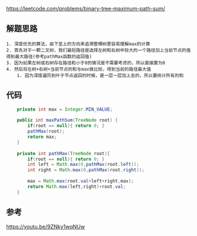 https://leetcode.com/problems/binary-tree-maximum-path-sum/

## 解题思路
	1. 深度优先的算法，由下至上的方向来追溯整棵树更容易理解max的计算
	2. 首先对于一颗二叉树，我们最短路径是选择左树和右树中较大的一个路径加上当前节点的值得到最大路径(参考pathMax函数的返回值)
	3. 因为如果左树或右树存在路径和小于0的情况是不需要考虑的，所以直接置为0
	4. 然后将左树+右树+当前节点的和与max做比较，得到当前的路径最大值
		1. 因为深度遍历到叶子节点返回的时候，是一层一层加上去的，所以要统计所有的和

## 代码
```java
	private int max = Integer.MIN_VALUE;
    
    public int maxPathSum(TreeNode root) {
        if(root == null){ return 0; }
        pathMax(root);
        return max;
    }
    
    private int pathMax(TreeNode root){
        if(root == null){ return 0; }
        int left = Math.max(0,pathMax(root.left));
        int right = Math.max(0,pathMax(root.right));
        
        max = Math.max(root.val+left+right,max);
        return Math.max(left,right)+root.val;
    }
```

## 参考
https://youtu.be/9ZNky1wqNUw